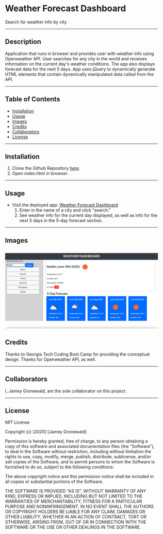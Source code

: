 # Weather Forecast Dashboard
Search for weather info by city

---

## Description
Application that runs in browser and provides user with weather info using Openweather API. User searches for any city in the world and receives information on the current day's weather conditions. The app also displays forecast data for the next 5 days. App uses jQuery to dynamically generate HTML elements that contain dynamically manipulated data called from the API.

---

## Table of Contents

* [Installation](#Installation)
* [Usage](#Usage)
* [Images](#Images)
* [Credits](#Credits)
* [Collaborators](#Collaborators)
* [License](#License)

---

## Installation
1. Clone the Github Repository [here](https://github.com/jameygronewald/weatherForecastApp).
2. Open index.html in browser.

---

## Usage
* Visit the deployed app: [Weather Forecast Dashboard](https://jameygronewald.github.io/weatherForecastApp/)
    1. Enter in the name of a city and click "search."
    2. See weather info for the current day displayed, as well as info for the next 5 days in the 5-day forecast section.

---

## Images
![App with Seattle Weather](./assets/demoImages/seattleWeather.png)
---

## Credits
Thanks to Georgia Tech Coding Boot Camp for providing the conceptual design. Thanks for Openweather API, as well.

---

## Collaborators
I, Jamey Gronewald, am the sole collaborator on this project.

---

## License

MIT License

Copyright (c) [2020] [Jamey Gronewald]

Permission is hereby granted, free of charge, to any person obtaining a copy
of this software and associated documentation files (the "Software"), to deal
in the Software without restriction, including without limitation the rights
to use, copy, modify, merge, publish, distribute, sublicense, and/or sell
copies of the Software, and to permit persons to whom the Software is
furnished to do so, subject to the following conditions:

The above copyright notice and this permission notice shall be included in all
copies or substantial portions of the Software.

THE SOFTWARE IS PROVIDED "AS IS", WITHOUT WARRANTY OF ANY KIND, EXPRESS OR
IMPLIED, INCLUDING BUT NOT LIMITED TO THE WARRANTIES OF MERCHANTABILITY,
FITNESS FOR A PARTICULAR PURPOSE AND NONINFRINGEMENT. IN NO EVENT SHALL THE
AUTHORS OR COPYRIGHT HOLDERS BE LIABLE FOR ANY CLAIM, DAMAGES OR OTHER
LIABILITY, WHETHER IN AN ACTION OF CONTRACT, TORT OR OTHERWISE, ARISING FROM,
OUT OF OR IN CONNECTION WITH THE SOFTWARE OR THE USE OR OTHER DEALINGS IN THE
SOFTWARE.
